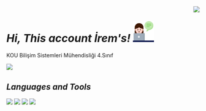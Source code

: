 <img align='right' src="https://github-readme-stats.vercel.app/api?username=iremakalp&show_icons=true">

# _Hi, This account İrem's!_ <img src="https://github.com/iremakalp/iremakalp/blob/main/counseling.png" width="55" height="55" >
KOU Bilişim Sistemleri Mühendisliği 4.Sınıf
 
<img src="https://img.icons8.com/ios-filled/50/000000/linkedin.png" width="30"/>

## **_Languages and Tools_**  
<code><img src="https://img.icons8.com/ios-filled/50/000000/c-sharp-logo.png" width="30"/></code>
<code><img src="https://img.icons8.com/ios-filled/50/000000/html-5--v1.png" width="30"/></code>
<code><img src="https://img.icons8.com/ios-filled/50/000000/css3.png" width="35"/></code>
<code><img src="https://img.icons8.com/ios-filled/50/000000/php-logo.png" width="35"/></code>      

